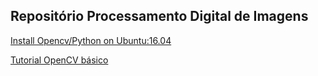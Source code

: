 ## Repositório Processamento Digital de Imagens

[Install Opencv/Python on Ubuntu:16.04](https://github.com/flpdias14/pdi-repo/wiki/Install-OpenCV-Python-on-Ubuntu:16.04)

[Tutorial OpenCV básico](https://sites.google.com/site/luisfilipeap/tutorial-opencv-python/02)
